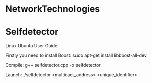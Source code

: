 # NetworkTechnologies
# Selfdetector

Linux Ubuntu User Guide:

Firstly you need to install Boost:
sudo apt-get install libboost-all-dev

Compile:
g++ selfdetector.cpp -o selfdetector

Launch: 
./selfdetector <multicact_address> <port> <unique_identifier>